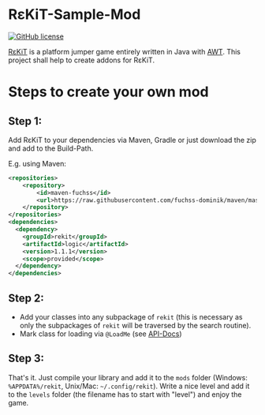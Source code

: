 # R&#949;​KiT-Sample-Mod

[![GitHub license](https://img.shields.io/badge/license-GPLv3-blue.svg?style=square)](https://github.com/fuchss-dominik/rekit-sample-mod/blob/master/LICENSE.md)

[R&#949;​KiT](https://github.com/fuchss-dominik/rekit-game) is a platform jumper game entirely written in Java with [AWT](https://docs.oracle.com/javase/8/docs/api/java/awt/package-summary.html).
This project shall help to create addons for R&#949;KiT.

# Steps to create your own mod
## Step 1:
Add R&#949;KiT to your dependencies via Maven, Gradle or just download the zip and add to the Build-Path.

E.g. using Maven:

```xml
<repositories>
	<repository>
		<id>maven-fuchss</id>
		<url>https://raw.githubusercontent.com/fuchss-dominik/maven/master</url>
	</repository>
</repositories>
<dependencies>
  <dependency>
    <groupId>rekit</groupId>
    <artifactId>logic</artifactId>
    <version>1.1.1</version>
    <scope>provided</scope>
  </dependency>
</dependencies>
```

## Step 2:
* Add your classes into any subpackage of `rekit` (this is necessary as only the subpackages of `rekit` will be traversed by the search routine).
* Mark class for loading via `@LoadMe` (see [API-Docs](https://fuchss-dominik.github.io/rekit-game/))

## Step 3:
That's it. Just compile your library and add it to the `mods` folder (Windows: `%APPDATA%/rekit`, Unix/Mac: `~/.config/rekit`). Write a nice level and add it to the `levels` folder (the filename has to start with "level") and enjoy the game.
